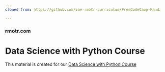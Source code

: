 ```yaml
---
cloned from: https://github.com/ine-rmotr-curriculum/FreeCodeCamp-Pandas-Real-Life-Example

---
```

### rmotr.com
# Data Science with Python Course

This material is created for our [Data Science with Python Course](https://rmotr.com/data-science-python-course)